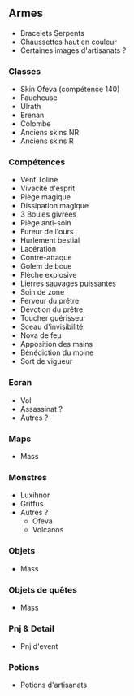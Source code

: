 ## Armes

- Bracelets Serpents
- Chaussettes haut en couleur
- Certaines images d'artisanats ?

### Classes

- Skin Ofeva (compétence 140)
- Faucheuse
- Ulrath
- Erenan
- Colombe
- Anciens skins NR
- Anciens skins R

### Compétences

- Vent Toline
- Vivacité d'esprit
- Piège magique
- Dissipation magique
- 3 Boules givrées
- Piège anti-soin
- Fureur de l'ours
- Hurlement bestial
- Lacération
- Contre-attaque
- Golem de boue
- Flèche explosive
- Lierres sauvages puissantes
- Soin de zone
- Ferveur du prêtre
- Dévotion du prêtre
- Toucher guérisseur
- Sceau d'invisibilité
- Nova de feu
- Apposition des mains
- Bénédiction du moine
- Sort de vigueur

### Ecran

- Vol
- Assassinat ?
- Autres ?

### Maps

- Mass

### Monstres

- Luxihnor
- Griffus
- Autres ?
  - Ofeva
  - Volcanos

### Objets

- Mass

### Objets de quêtes

- Mass

### Pnj & Detail

- Pnj d'event

### Potions

- Potions d'artisanats
